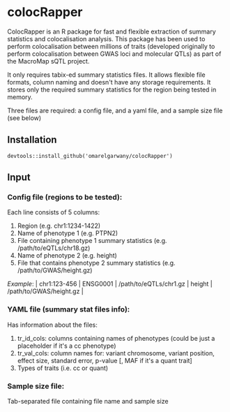 # colocRapper

ColocRapper is an R package for fast and flexible extraction of summary statistics and colocalisation analysis. This package has been used to perform colocalisation between millions of traits (developed originally to perform colocalisation between GWAS loci and molecular QTLs) as part of the MacroMap sQTL project. 

It only requires tabix-ed summary statistics files. It allows flexible file formats, column naming and doesn't have any storage requirements. It stores only the required summary statistics for the region being tested in memory. 

Three files are required: a config file, and a yaml file, and a sample size file (see below)

## Installation

```
devtools::install_github('omarelgarwany/colocRapper')
```

## Input

### Config file (regions to be tested): 
  Each line consists of 5 columns:
  1. Region (e.g. chr1:1234-1422)
  2. Name of phenotype 1 (e.g. PTPN2)
  3. File containing phenotype 1 summary statistics (e.g. /path/to/eQTLs/chr18.gz)
  4. Name of phenotype 2 (e.g. height)
  5. File that contains phenotype 2 summary statistics (e.g. /path/to/GWAS/height.gz)

*Example*:
| chr1:123-456 | ENSG0001 | /path/to/eQTLs/chr1.gz | height | /path/to/GWAS/height.gz |

### YAML file (summary stat files info):
  Has information about the files:
  1. tr_id_cols: columns containing names of phenotypes (could be just a placeholder if it's a cc phenotype)
  2. tr_val_cols: column names for: variant chromosome, variant position, effect size, standard error, p-value [, MAF if it's a quant trait]
  3. Types of traits (i.e. cc or quant)

### Sample size file:
  Tab-separated file containing file name and sample size
